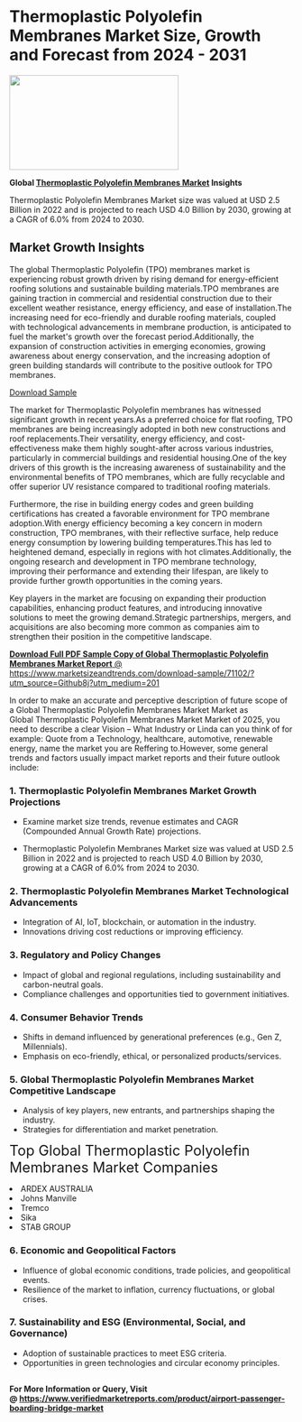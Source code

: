 <H1>Thermoplastic Polyolefin Membranes Market Size, Growth and Forecast from 2024 - 2031</H1><img class="aligncenter size-medium wp-image-584254" src="https://thirdeyenews.in/wp-content/uploads/2024/09/Global-Market-Research-300x168.jpeg" alt="" width="300" height="168" /><p><strong>Global&nbsp;<a href="https://www.marketsizeandtrends.com/download-sample/71102/?utm_source=Github8j?utm_medium=201">Thermoplastic Polyolefin Membranes Market</a> Insights</strong></p><p>Thermoplastic Polyolefin Membranes Market size was valued at USD 2.5 Billion in 2022 and is projected to reach USD 4.0 Billion by 2030, growing at a CAGR of 6.0% from 2024 to 2030.</p><p><h2>Market Growth Insights</h2> <p>The global Thermoplastic Polyolefin (TPO) membranes market is experiencing robust growth driven by rising demand for energy-efficient roofing solutions and sustainable building materials.TPO membranes are gaining traction in commercial and residential construction due to their excellent weather resistance, energy efficiency, and ease of installation.The increasing need for eco-friendly and durable roofing materials, coupled with technological advancements in membrane production, is anticipated to fuel the market's growth over the forecast period.Additionally, the expansion of construction activities in emerging economies, growing awareness about energy conservation, and the increasing adoption of green building standards will contribute to the positive outlook for TPO membranes.</p> <p><a href="#">Download Sample</a></p> <p>The market for Thermoplastic Polyolefin membranes has witnessed significant growth in recent years.As a preferred choice for flat roofing, TPO membranes are being increasingly adopted in both new constructions and roof replacements.Their versatility, energy efficiency, and cost-effectiveness make them highly sought-after across various industries, particularly in commercial buildings and residential housing.One of the key drivers of this growth is the increasing awareness of sustainability and the environmental benefits of TPO membranes, which are fully recyclable and offer superior UV resistance compared to traditional roofing materials.</p> <p>Furthermore, the rise in building energy codes and green building certifications has created a favorable environment for TPO membrane adoption.With energy efficiency becoming a key concern in modern construction, TPO membranes, with their reflective surface, help reduce energy consumption by lowering building temperatures.This has led to heightened demand, especially in regions with hot climates.Additionally, the ongoing research and development in TPO membrane technology, improving their performance and extending their lifespan, are likely to provide further growth opportunities in the coming years.</p> <p>Key players in the market are focusing on expanding their production capabilities, enhancing product features, and introducing innovative solutions to meet the growing demand.Strategic partnerships, mergers, and acquisitions are also becoming more common as companies aim to strengthen their position in the competitive landscape.</p> <p><a href="#"></p><p><span class=""><strong>Download Full PDF Sample Copy of Global Thermoplastic Polyolefin Membranes Market Report</strong> @ <a href="https://www.marketsizeandtrends.com/download-sample/71102/?utm_source=Github8j?utm_medium=201" target="_blank">https://www.marketsizeandtrends.com/download-sample/71102/?utm_source=Github8j?utm_medium=201</a></span></p><p>In order to make an accurate and perceptive description of future scope of a Global&nbsp;Thermoplastic Polyolefin Membranes Market Market as Global&nbsp;Thermoplastic Polyolefin Membranes Market Market of 2025, you need to describe a clear Vision &ndash; What Industry or Linda can you think of for example: Quote from a Technology, healthcare, automotive, renewable energy, name the market you are Reffering to.However, some general trends and factors usually impact market reports and their future outlook include:</p><h3>1.&nbsp;<strong>Thermoplastic Polyolefin Membranes Market Growth Projections</strong></h3><ul><li>Examine market size trends, revenue estimates and CAGR (Compounded Annual Growth Rate) projections.</li><li><p>Thermoplastic Polyolefin Membranes Market size was valued at USD 2.5 Billion in 2022 and is projected to reach USD 4.0 Billion by 2030, growing at a CAGR of 6.0% from 2024 to 2030.</p></li></ul><h3>2.&nbsp;<strong>Thermoplastic Polyolefin Membranes Market Technological Advancements</strong></h3><ul><li>Integration of AI, IoT, blockchain, or automation in the industry.</li><li>Innovations driving cost reductions or improving efficiency.</li></ul><h3>3.&nbsp;<strong>Regulatory and Policy Changes</strong></h3><ul><li>Impact of global and regional regulations, including sustainability and carbon-neutral goals.</li><li>Compliance challenges and opportunities tied to government initiatives.</li></ul><h3>4.&nbsp;<strong>Consumer Behavior Trends</strong></h3><ul><li>Shifts in demand influenced by generational preferences (e.g., Gen Z, Millennials).</li><li>Emphasis on eco-friendly, ethical, or personalized products/services.</li></ul><h3>5.&nbsp;<strong>Global Thermoplastic Polyolefin Membranes Market Competitive Landscape</strong></h3><ul><li>Analysis of key players, new entrants, and partnerships shaping the industry.</li><li>Strategies for differentiation and market penetration.</li></ul><p data-pm-slice="1 1 []"><span style="color: inherit; font-family: inherit; font-size: 25px;">Top Global Thermoplastic Polyolefin Membranes Market Companies</span></p><div class="" data-test-id=""><p><li>ARDEX AUSTRALIA</li><li> Johns Manville</li><li> Tremco</li><li> Sika</li><li> STAB GROUP</li></p></div><h3>6.&nbsp;<strong>Economic and Geopolitical Factors</strong></h3><ul><li>Influence of global economic conditions, trade policies, and geopolitical events.</li><li>Resilience of the market to inflation, currency fluctuations, or global crises.</li></ul><h3>7.&nbsp;<strong>Sustainability and ESG (Environmental, Social, and Governance)</strong></h3><ul><li>Adoption of sustainable practices to meet ESG criteria.</li><li>Opportunities in green technologies and circular economy principles.</li></ul><h2><strong style="font-size: 14px;">For More Information or Query, Visit @&nbsp;</strong><a style="background-color: #ffffff; font-size: 14px;" href="https://www.marketsizeandtrends.com/report/thermoplastic-polyolefin-membranes-market/" target="_blank">https://www.verifiedmarketreports.com/product/airport-passenger-boarding-bridge-market</a></h2>
